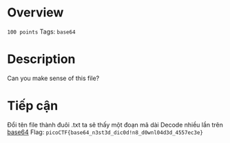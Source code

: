 # Overview #
`100 points`
Tags: `base64`

# Description #
Can you make sense of this file?

# Tiếp cận #
Đổi tên file thành đuôi .txt ta sẽ thấy một đoạn mã dài
Decode nhiều lần trên [base64](https://www.base64decode.org/) 
Flag: `picoCTF{base64_n3st3d_dic0d!n8_d0wnl04d3d_4557ec3e}`
